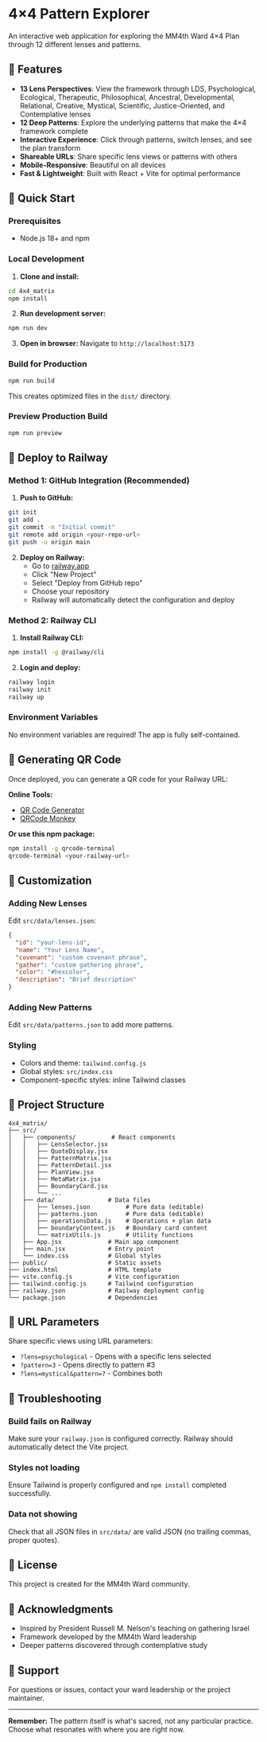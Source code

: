 # 4×4 Pattern Explorer

An interactive web application for exploring the MM4th Ward 4×4 Plan through 12 different lenses and patterns.

## 🌟 Features

- **13 Lens Perspectives**: View the framework through LDS, Psychological, Ecological, Therapeutic, Philosophical, Ancestral, Developmental, Relational, Creative, Mystical, Scientific, Justice-Oriented, and Contemplative lenses
- **12 Deep Patterns**: Explore the underlying patterns that make the 4×4 framework complete
- **Interactive Experience**: Click through patterns, switch lenses, and see the plan transform
- **Shareable URLs**: Share specific lens views or patterns with others
- **Mobile-Responsive**: Beautiful on all devices
- **Fast & Lightweight**: Built with React + Vite for optimal performance

## 🚀 Quick Start

### Prerequisites

- Node.js 18+ and npm

### Local Development

1. **Clone and install:**
```bash
cd 4x4_matrix
npm install
```

2. **Run development server:**
```bash
npm run dev
```

3. **Open in browser:**
Navigate to `http://localhost:5173`

### Build for Production

```bash
npm run build
```

This creates optimized files in the `dist/` directory.

### Preview Production Build

```bash
npm run preview
```

## 🚂 Deploy to Railway

### Method 1: GitHub Integration (Recommended)

1. **Push to GitHub:**
```bash
git init
git add .
git commit -m "Initial commit"
git remote add origin <your-repo-url>
git push -u origin main
```

2. **Deploy on Railway:**
   - Go to [railway.app](https://railway.app)
   - Click "New Project"
   - Select "Deploy from GitHub repo"
   - Choose your repository
   - Railway will automatically detect the configuration and deploy

### Method 2: Railway CLI

1. **Install Railway CLI:**
```bash
npm install -g @railway/cli
```

2. **Login and deploy:**
```bash
railway login
railway init
railway up
```

### Environment Variables

No environment variables are required! The app is fully self-contained.

## 📱 Generating QR Code

Once deployed, you can generate a QR code for your Railway URL:

**Online Tools:**
- [QR Code Generator](https://www.qr-code-generator.com/)
- [QRCode Monkey](https://www.qrcode-monkey.com/)

**Or use this npm package:**
```bash
npm install -g qrcode-terminal
qrcode-terminal <your-railway-url>
```

## 🎨 Customization

### Adding New Lenses

Edit `src/data/lenses.json`:

```json
{
  "id": "your-lens-id",
  "name": "Your Lens Name",
  "covenant": "custom covenant phrase",
  "gather": "custom gathering phrase",
  "color": "#hexcolor",
  "description": "Brief description"
}
```

### Adding New Patterns

Edit `src/data/patterns.json` to add more patterns.

### Styling

- Colors and theme: `tailwind.config.js`
- Global styles: `src/index.css`
- Component-specific styles: inline Tailwind classes

## 📂 Project Structure

```
4x4_matrix/
├── src/
│   ├── components/          # React components
│   │   ├── LensSelector.jsx
│   │   ├── QuoteDisplay.jsx
│   │   ├── PatternMatrix.jsx
│   │   ├── PatternDetail.jsx
│   │   ├── PlanView.jsx
│   │   ├── MetaMatrix.jsx
│   │   ├── BoundaryCard.jsx
│   │   └── ...
│   ├── data/               # Data files
│   │   ├── lenses.json          # Pure data (editable)
│   │   ├── patterns.json        # Pure data (editable)
│   │   ├── operationsData.js    # Operations + plan data
│   │   ├── boundaryContent.js   # Boundary card content
│   │   └── matrixUtils.js       # Utility functions
│   ├── App.jsx             # Main app component
│   ├── main.jsx            # Entry point
│   └── index.css           # Global styles
├── public/                 # Static assets
├── index.html              # HTML template
├── vite.config.js          # Vite configuration
├── tailwind.config.js      # Tailwind configuration
├── railway.json            # Railway deployment config
└── package.json            # Dependencies
```

## 🔗 URL Parameters

Share specific views using URL parameters:

- `?lens=psychological` - Opens with a specific lens selected
- `?pattern=3` - Opens directly to pattern #3
- `?lens=mystical&pattern=7` - Combines both

## 🐛 Troubleshooting

### Build fails on Railway

Make sure your `railway.json` is configured correctly. Railway should automatically detect the Vite project.

### Styles not loading

Ensure Tailwind is properly configured and `npm install` completed successfully.

### Data not showing

Check that all JSON files in `src/data/` are valid JSON (no trailing commas, proper quotes).

## 📝 License

This project is created for the MM4th Ward community.

## 🙏 Acknowledgments

- Inspired by President Russell M. Nelson's teaching on gathering Israel
- Framework developed by the MM4th Ward leadership
- Deeper patterns discovered through contemplative study

## 💬 Support

For questions or issues, contact your ward leadership or the project maintainer.

---

**Remember:** The pattern itself is what's sacred, not any particular practice. 
Choose what resonates with where you are right now.
